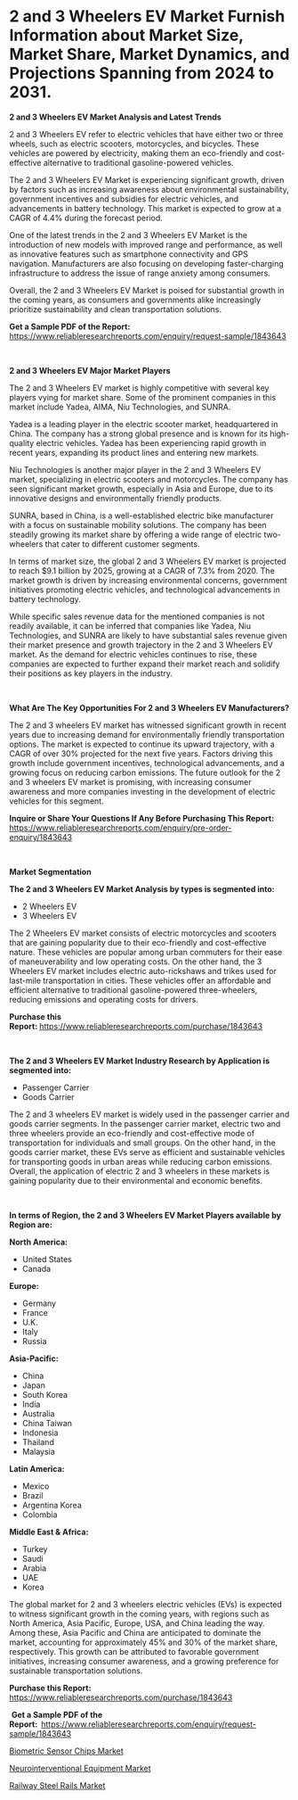 <p><h1>2 and 3 Wheelers EV Market Furnish Information about Market Size, Market Share, Market Dynamics, and Projections Spanning from 2024 to 2031.</h1></p><p><strong>2 and 3 Wheelers EV Market Analysis and Latest Trends</strong></p>
<p><p>2 and 3 Wheelers EV refer to electric vehicles that have either two or three wheels, such as electric scooters, motorcycles, and bicycles. These vehicles are powered by electricity, making them an eco-friendly and cost-effective alternative to traditional gasoline-powered vehicles.</p><p>The 2 and 3 Wheelers EV Market is experiencing significant growth, driven by factors such as increasing awareness about environmental sustainability, government incentives and subsidies for electric vehicles, and advancements in battery technology. This market is expected to grow at a CAGR of 4.4% during the forecast period.</p><p>One of the latest trends in the 2 and 3 Wheelers EV Market is the introduction of new models with improved range and performance, as well as innovative features such as smartphone connectivity and GPS navigation. Manufacturers are also focusing on developing faster-charging infrastructure to address the issue of range anxiety among consumers.</p><p>Overall, the 2 and 3 Wheelers EV Market is poised for substantial growth in the coming years, as consumers and governments alike increasingly prioritize sustainability and clean transportation solutions.</p></p>
<p><strong>Get a Sample PDF of the Report:&nbsp;</strong> <a href="https://www.reliableresearchreports.com/enquiry/request-sample/1843643">https://www.reliableresearchreports.com/enquiry/request-sample/1843643</a></p>
<p>&nbsp;</p>
<p><strong>2 and 3 Wheelers EV Major Market Players</strong></p>
<p><p>The 2 and 3 Wheelers EV market is highly competitive with several key players vying for market share. Some of the prominent companies in this market include Yadea, AIMA, Niu Technologies, and SUNRA.</p><p>Yadea is a leading player in the electric scooter market, headquartered in China. The company has a strong global presence and is known for its high-quality electric vehicles. Yadea has been experiencing rapid growth in recent years, expanding its product lines and entering new markets.</p><p>Niu Technologies is another major player in the 2 and 3 Wheelers EV market, specializing in electric scooters and motorcycles. The company has seen significant market growth, especially in Asia and Europe, due to its innovative designs and environmentally friendly products.</p><p>SUNRA, based in China, is a well-established electric bike manufacturer with a focus on sustainable mobility solutions. The company has been steadily growing its market share by offering a wide range of electric two-wheelers that cater to different customer segments.</p><p>In terms of market size, the global 2 and 3 Wheelers EV market is projected to reach $9.1 billion by 2025, growing at a CAGR of 7.3% from 2020. The market growth is driven by increasing environmental concerns, government initiatives promoting electric vehicles, and technological advancements in battery technology.</p><p>While specific sales revenue data for the mentioned companies is not readily available, it can be inferred that companies like Yadea, Niu Technologies, and SUNRA are likely to have substantial sales revenue given their market presence and growth trajectory in the 2 and 3 Wheelers EV market. As the demand for electric vehicles continues to rise, these companies are expected to further expand their market reach and solidify their positions as key players in the industry.</p></p>
<p>&nbsp;</p>
<p><strong>What Are The Key Opportunities For 2 and 3 Wheelers EV Manufacturers?</strong></p>
<p><p>The 2 and 3 wheelers EV market has witnessed significant growth in recent years due to increasing demand for environmentally friendly transportation options. The market is expected to continue its upward trajectory, with a CAGR of over 30% projected for the next five years. Factors driving this growth include government incentives, technological advancements, and a growing focus on reducing carbon emissions. The future outlook for the 2 and 3 wheelers EV market is promising, with increasing consumer awareness and more companies investing in the development of electric vehicles for this segment.</p></p>
<p><strong>Inquire or Share Your Questions If Any Before Purchasing This Report:</strong> <a href="https://www.reliableresearchreports.com/enquiry/pre-order-enquiry/1843643">https://www.reliableresearchreports.com/enquiry/pre-order-enquiry/1843643</a></p>
<p>&nbsp;</p>
<p><strong>Market Segmentation</strong></p>
<p><strong>The 2 and 3 Wheelers EV Market Analysis by types is segmented into:</strong></p>
<p><ul><li>2 Wheelers EV</li><li>3 Wheelers EV</li></ul></p>
<p><p>The 2 Wheelers EV market consists of electric motorcycles and scooters that are gaining popularity due to their eco-friendly and cost-effective nature. These vehicles are popular among urban commuters for their ease of maneuverability and low operating costs. On the other hand, the 3 Wheelers EV market includes electric auto-rickshaws and trikes used for last-mile transportation in cities. These vehicles offer an affordable and efficient alternative to traditional gasoline-powered three-wheelers, reducing emissions and operating costs for drivers.</p></p>
<p><strong>Purchase this Report:&nbsp;</strong><a href="https://www.reliableresearchreports.com/purchase/1843643">https://www.reliableresearchreports.com/purchase/1843643</a></p>
<p>&nbsp;</p>
<p><strong>The 2 and 3 Wheelers EV Market Industry Research by Application is segmented into:</strong></p>
<p><ul><li>Passenger Carrier</li><li>Goods Carrier</li></ul></p>
<p><p>The 2 and 3 wheelers EV market is widely used in the passenger carrier and goods carrier segments. In the passenger carrier market, electric two and three wheelers provide an eco-friendly and cost-effective mode of transportation for individuals and small groups. On the other hand, in the goods carrier market, these EVs serve as efficient and sustainable vehicles for transporting goods in urban areas while reducing carbon emissions. Overall, the application of electric 2 and 3 wheelers in these markets is gaining popularity due to their environmental and economic benefits.</p></p>
<p>&nbsp;</p>
<p><strong>In terms of Region, the 2 and 3 Wheelers EV Market Players available by Region are:</strong></p>
<p>
    <p> <strong> North America: </strong>
        <ul>
            <li>United States</li>
            <li>Canada</li>
        </ul>
        </p> 
    <p> <strong> Europe: </strong>
        <ul>
            <li>Germany</li>
            <li>France</li>
            <li>U.K.</li>
            <li>Italy</li>
            <li>Russia</li>
        </ul>
        </p> 
    <p> <strong> Asia-Pacific: </strong>
        <ul>
            <li>China</li>
            <li>Japan</li>
            <li>South Korea</li>
            <li>India</li>
            <li>Australia</li>
            <li>China Taiwan</li>
            <li>Indonesia</li>
            <li>Thailand</li>
            <li>Malaysia</li>
        </ul>
        </p> 
    <p> <strong> Latin America: </strong>
        <ul>
            <li>Mexico</li>
            <li>Brazil</li>
            <li>Argentina Korea</li>
            <li>Colombia</li>
        </ul>
        </p> 
    <p> <strong> Middle East & Africa: </strong>
        <ul>
            <li>Turkey</li>
            <li>Saudi</li>
            <li>Arabia</li>
            <li>UAE</li>
            <li>Korea</li>
        </ul>
    </p>
    </p>
<p><p>The global market for 2 and 3 wheelers electric vehicles (EVs) is expected to witness significant growth in the coming years, with regions such as North America, Asia Pacific, Europe, USA, and China leading the way. Among these, Asia Pacific and China are anticipated to dominate the market, accounting for approximately 45% and 30% of the market share, respectively. This growth can be attributed to favorable government initiatives, increasing consumer awareness, and a growing preference for sustainable transportation solutions.</p></p>
<p><strong>Purchase this Report: </strong><a href="https://www.reliableresearchreports.com/purchase/1843643">https://www.reliableresearchreports.com/purchase/1843643</a></p>
<p>&nbsp;<strong>Get a Sample PDF of the Report:&nbsp;&nbsp;</strong><a href="https://www.reliableresearchreports.com/enquiry/request-sample/1843643">https://www.reliableresearchreports.com/enquiry/request-sample/1843643</a></p>
<p><strong></strong></p>
<p><p><a href="https://view.publitas.com/reportprime-1/insights-into-biometric-sensor-chips-market-size-analysing-market-share-trends-and-growth-from-2023-to-2030/">Biometric Sensor Chips Market</a></p><p><a href="https://view.publitas.com/reportprime-1/neurointerventional-equipment-market-size-share-trends-analysis-report-by-application-regional-outlook-competitive-strategies-and-segment-forecasts-2023-2030/">Neurointerventional Equipment Market</a></p><p><a href="https://view.publitas.com/reportprime-1/railway-steel-rails-market-provides-a-comprehensive-analysis-including-a-macro-overview-of-the-market-as-well-as-micro-details-such-as-market-size-and-competitive-landscape/">Railway Steel Rails Market</a></p></p>